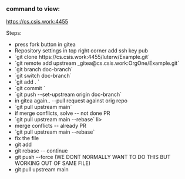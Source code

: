 ### command to view:
https://cs.csis.work:4455



Steps:
<ul>
<li> press fork button in gitea </li>
<li> Repository settings in top right corner add ssh key pub </li>
<li> `git clone https://cs.csis.work:4455/luterw/Example.git`</li>
<li> `git remote add upstream _gitea@cs.csis.work:OrgOne/Example.git`</li>
<li> `git branch doc-branch`</li>
<li> `git switch doc-branch`</li>
    <li> `git add . `</li>
<li>`git commit `</li>
<li> `git push --set-upstream origin doc-branch`</li>
<li> in gitea again.. --pull request against orig repo</li>
<li> `git pull upstream main`</li>
  <li> if merge conflicts, solve -- not done PR</li>
    <li> `git pull upstream main --rebase` li>
    <li> merge conflicts -- already PR </li>
    <li> `git pull upstream main --rebase` </li>
    <li> fix the file</li>
    <li> git add </li>
    <li> git rebase -- continue </li>
    <li> git push --force (WE DONT NORMALLY WANT TO DO THIS BUT WORKING OUT OF SAME FILE) </li>
<li>git pull upstream main</li>
</ul>
